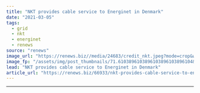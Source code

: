 ```yaml
---
title: "NKT provides cable service to Energinet in Denmark"
date: "2021-03-05"
tags: 
  - grid
  - nkt
  - energinet
  - renews
source: "renews"
image_url: "https://renews.biz//media/24683/credit_nkt.jpeg?mode=crop&width=770&heightratio=0.6103896103896103896103896104&slimmage=true"
image_fp: "/assets/img/post_thumbnails/71.6103896103896103896103896104&slimmage=true"
lead: "NKT provides cable service to Energinet in Denmark"
article_url: "https://renews.biz/66933/nkt-provides-cable-service-to-energinet-in-denmark/"
---
```


---
